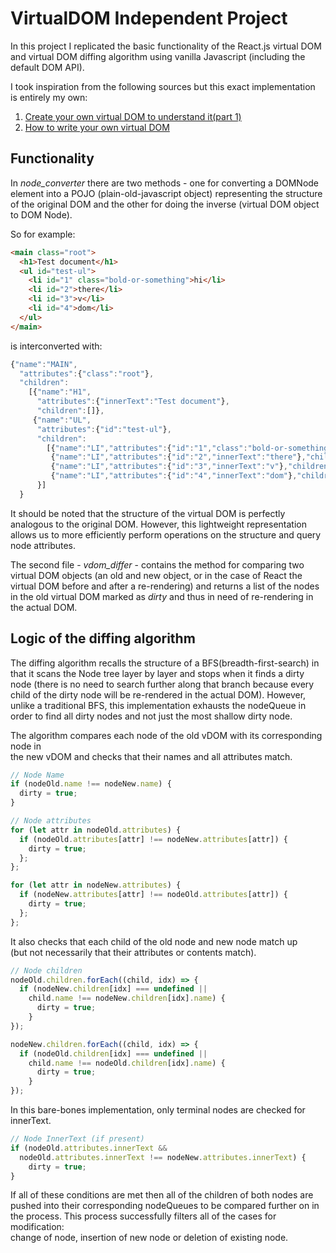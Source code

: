 # VirtualDOM Independent Project  
In this project I replicated the basic functionality of the React.js virtual DOM and virtual DOM diffing algorithm using vanilla Javascript (including the default DOM API).  

I took inspiration from the following sources but this exact implementation  
is entirely my own:  
1. [Create your own virtual DOM to understand it(part 1)](https://aibolik.github.io/blog/create-your-own-virtual-dom-to-understand-it-part-1)  
2. [How to write your own virtual DOM](https://medium.com/@deathmood/how-to-write-your-own-virtual-dom-ee74acc13060)  

## Functionality  
In *node_converter* there are two methods - one for converting a DOMNode element into a POJO (plain-old-javascript object) representing the structure of the original DOM and the other for doing the inverse (virtual DOM object to DOM Node).  

So for example:
```html
<main class="root">
  <h1>Test document</h1>
  <ul id="test-ul">
    <li id="1" class="bold-or-something">hi</li>
    <li id="2">there</li>
    <li id="3">v</li>
    <li id="4">dom</li>
  </ul>
</main>
```

is interconverted with:

```javascript
{"name":"MAIN",
  "attributes":{"class":"root"},
  "children":
    [{"name":"H1",
      "attributes":{"innerText":"Test document"},
      "children":[]},
     {"name":"UL",
      "attributes":{"id":"test-ul"},
      "children":
        [{"name":"LI","attributes":{"id":"1","class":"bold-or-something","innerText":"hi"},"children":[]},     
         {"name":"LI","attributes":{"id":"2","innerText":"there"},"children":[]},
         {"name":"LI","attributes":{"id":"3","innerText":"v"},"children":[]},
         {"name":"LI","attributes":{"id":"4","innerText":"dom"},"children":[]}]
      }]
  }
```

It should be noted that the structure of the virtual DOM is perfectly analogous to the original DOM. However, this lightweight representation allows us to more efficiently perform operations on the structure and query node attributes.  

The second file - *vdom_differ* - contains the method for comparing two virtual DOM objects (an old and new object, or in the case of React the virtual DOM before and after a re-rendering) and returns a list of the nodes in the old virtual DOM marked as _dirty_ and thus in need of re-rendering in the actual DOM.  

## Logic of the diffing algorithm  
The diffing algorithm recalls the structure of a BFS(breadth-first-search) in that it scans the Node tree layer by layer and stops when it finds a dirty node (there is no need to search further along that branch because every child of the dirty node will be re-rendered in the actual DOM). However, unlike a traditional BFS, this implementation exhausts the nodeQueue in order to find all dirty nodes and not just the most shallow dirty node.

The algorithm compares each node of the old vDOM with its corresponding node in  
the new vDOM and checks that their names and all attributes match.
```javascript
// Node Name
if (nodeOld.name !== nodeNew.name) {
  dirty = true;
}

// Node attributes
for (let attr in nodeOld.attributes) {
  if (nodeOld.attributes[attr] !== nodeNew.attributes[attr]) {
    dirty = true;
  };
};

for (let attr in nodeNew.attributes) {
  if (nodeNew.attributes[attr] !== nodeOld.attributes[attr]) {
    dirty = true;
  };
};
```
It also checks that each child of the old node and new node match up  
(but not necessarily that their attributes or contents match).
```javascript
// Node children
nodeOld.children.forEach((child, idx) => {
  if (nodeNew.children[idx] === undefined ||
    child.name !== nodeNew.children[idx].name) {
      dirty = true;
    }
});

nodeNew.children.forEach((child, idx) => {
  if (nodeOld.children[idx] === undefined ||
    child.name !== nodeOld.children[idx].name) {
      dirty = true;
    }
});
```
In this bare-bones implementation, only terminal nodes are checked for innerText.  
```javascript
// Node InnerText (if present)
if (nodeOld.attributes.innerText &&
  nodeOld.attributes.innerText !== nodeNew.attributes.innerText) {
    dirty = true;
}
```
If all of these conditions are met then all of the children of both nodes are pushed into their corresponding nodeQueues to be compared further on in the process. This process successfully filters all of the cases for modification:  
change of node, insertion of new node or deletion of existing node.  
